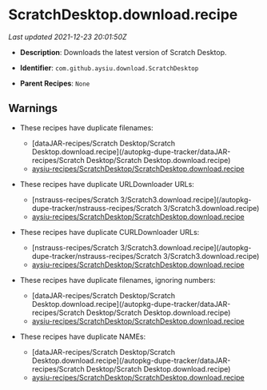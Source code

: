 # ScratchDesktop.download.recipe

_Last updated 2021-12-23 20:01:50Z_

- **Description**: Downloads the latest version of Scratch Desktop.

- **Identifier**: `com.github.aysiu.download.ScratchDesktop`

- **Parent Recipes**: `None`


## Warnings

- These recipes have duplicate filenames:
    - [dataJAR-recipes/Scratch Desktop/Scratch Desktop.download.recipe](/autopkg-dupe-tracker/dataJAR-recipes/Scratch Desktop/Scratch Desktop.download.recipe)
    - [aysiu-recipes/ScratchDesktop/ScratchDesktop.download.recipe](/autopkg-dupe-tracker/aysiu-recipes/ScratchDesktop/ScratchDesktop.download.recipe)

- These recipes have duplicate URLDownloader URLs:
    - [nstrauss-recipes/Scratch 3/Scratch3.download.recipe](/autopkg-dupe-tracker/nstrauss-recipes/Scratch 3/Scratch3.download.recipe)
    - [aysiu-recipes/ScratchDesktop/ScratchDesktop.download.recipe](/autopkg-dupe-tracker/aysiu-recipes/ScratchDesktop/ScratchDesktop.download.recipe)

- These recipes have duplicate CURLDownloader URLs:
    - [nstrauss-recipes/Scratch 3/Scratch3.download.recipe](/autopkg-dupe-tracker/nstrauss-recipes/Scratch 3/Scratch3.download.recipe)
    - [aysiu-recipes/ScratchDesktop/ScratchDesktop.download.recipe](/autopkg-dupe-tracker/aysiu-recipes/ScratchDesktop/ScratchDesktop.download.recipe)

- These recipes have duplicate filenames, ignoring numbers:
    - [dataJAR-recipes/Scratch Desktop/Scratch Desktop.download.recipe](/autopkg-dupe-tracker/dataJAR-recipes/Scratch Desktop/Scratch Desktop.download.recipe)
    - [aysiu-recipes/ScratchDesktop/ScratchDesktop.download.recipe](/autopkg-dupe-tracker/aysiu-recipes/ScratchDesktop/ScratchDesktop.download.recipe)

- These recipes have duplicate NAMEs:
    - [dataJAR-recipes/Scratch Desktop/Scratch Desktop.download.recipe](/autopkg-dupe-tracker/dataJAR-recipes/Scratch Desktop/Scratch Desktop.download.recipe)
    - [aysiu-recipes/ScratchDesktop/ScratchDesktop.download.recipe](/autopkg-dupe-tracker/aysiu-recipes/ScratchDesktop/ScratchDesktop.download.recipe)